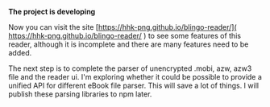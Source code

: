 **The project is developing**

Now you can visit the site [https://hhk-png.github.io/blingo-reader/]( https://hhk-png.github.io/blingo-reader/ ) to see some features of this reader, although it is incomplete and there are many features need to be added.

The next step is to complete the parser of unencrypted .mobi, azw, azw3 file and the reader ui. I'm exploring whether it could be possible to provide a unified API for different eBook file parser. This will save a lot of things. I will publish these parsing libraries to npm later.
